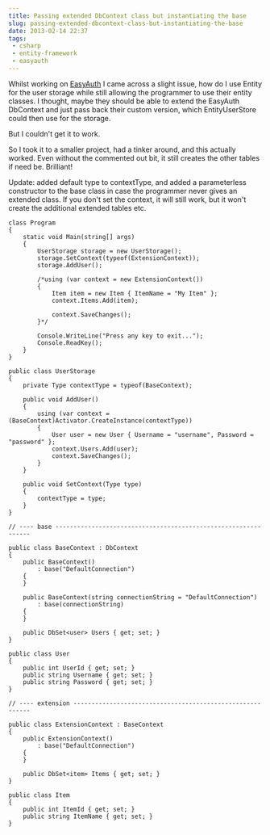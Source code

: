 ```yaml
---
title: Passing extended DbContext class but instantiating the base
slug: passing-extended-dbcontext-class-but-instantiating-the-base
date: 2013-02-14 22:37
tags:
 - csharp
 - entity-framework
 - easyauth
---
```

Whilst working on [EasyAuth](http://github.com/Imdsm/EasyAuth/) I came across a slight issue, how do I use Entity for the user storage while still allowing the programmer to use their entity classes. I thought, maybe they should be able to extend the EasyAuth DbContext and just pass back their custom version, which EntityUserStore could then use for the storage.

But I couldn't get it to work.

So I took it to a smaller project, had a tinker around, and this actually worked. Even without the commented out bit, it still creates the other tables if need be. Brilliant!

Update: added default type to contextType, and added a parameterless constructor to the base class in case the programmer never gives an extended class. If you don't set the context, it will still work, but it won't create the additional extended tables etc.

    class Program
    {
        static void Main(string[] args)
        {
            UserStorage storage = new UserStorage();
            storage.SetContext(typeof(ExtensionContext));
            storage.AddUser();

            /*using (var context = new ExtensionContext())
            {
                Item item = new Item { ItemName = "My Item" };
                context.Items.Add(item);

                context.SaveChanges();
            }*/

            Console.WriteLine("Press any key to exit...");
            Console.ReadKey();
        }
    }

    public class UserStorage
    {
        private Type contextType = typeof(BaseContext);

        public void AddUser()
        {
            using (var context = (BaseContext)Activator.CreateInstance(contextType))
            {
                User user = new User { Username = "username", Password = "password" };
                context.Users.Add(user);
                context.SaveChanges();
            }
        }

        public void SetContext(Type type)
        {
            contextType = type;
        }
    }

    // ---- base ---------------------------------------------------------------

    public class BaseContext : DbContext
    {
        public BaseContext()
            : base("DefaultConnection")
        {
        }

        public BaseContext(string connectionString = "DefaultConnection")
            : base(connectionString)
        {
        }

        public DbSet<user> Users { get; set; }
    }

    public class User
    {
        public int UserId { get; set; }
        public string Username { get; set; }
        public string Password { get; set; }
    }

    // ---- extension ----------------------------------------------------------

    public class ExtensionContext : BaseContext
    {
        public ExtensionContext()
            : base("DefaultConnection")
        {
        }

        public DbSet<item> Items { get; set; }
    }

    public class Item
    {
        public int ItemId { get; set; }
        public string ItemName { get; set; }
    }
